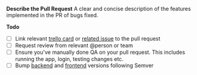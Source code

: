 **Describe the Pull Request**
A clear and concise description of the features implemented in the PR of bugs fixed.

**Todo**

- [ ] Link relevant [trello card](https://trello.com/b/PA2LhlOh/sempo-dev) or [related issue](https://github.com/teamsempo/SempoBlockchain/issues) to the pull request
- [ ] Request review from relevant @person or team
- [ ] Ensure you've manually done QA on your pull request. This includes running the app, login, testing changes etc.
- [ ] Bump [backend](https://github.com/teamsempo/SempoBlockchain/blob/e3eb0f480e86d5a8ef2c1814127b70ff018671c4/config.py#L7) and [frontend](https://github.com/teamsempo/SempoBlockchain/blob/e3eb0f480e86d5a8ef2c1814127b70ff018671c4/app/package.json#L3) versions following Semver
